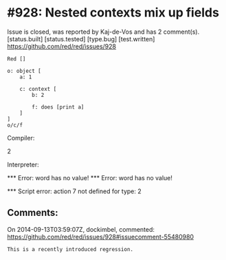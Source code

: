 
#928: Nested contexts mix up fields
================================================================================
Issue is closed, was reported by Kaj-de-Vos and has 2 comment(s).
[status.built] [status.tested] [type.bug] [test.written]
<https://github.com/red/red/issues/928>

```
Red []

o: object [
    a: 1

    c: context [
        b: 2

        f: does [print a]
    ]
]
o/c/f
```

Compiler:

2

Interpreter:

**\* Error: word has no value!
**\* Error: word has no value!

**\* Script error: action 7 not defined for type: 2



Comments:
--------------------------------------------------------------------------------

On 2014-09-13T03:59:07Z, dockimbel, commented:
<https://github.com/red/red/issues/928#issuecomment-55480980>

    This is a recently introduced regression.

